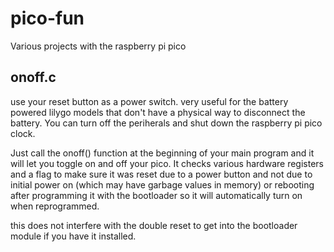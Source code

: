 # pico-fun
Various projects with the raspberry pi pico

## onoff.c

use your reset button as a power switch. very useful for the battery powered
lilygo models that don't have a physical way to disconnect the battery. You
can turn off the periherals and shut down the raspberry pi pico clock.

Just call the onoff() function at the beginning of your main program and it
will let you toggle on and off your pico. It checks various hardware
registers and a flag to make sure it was reset due to a power button and not
due to initial power on (which may have garbage values in memory) or
rebooting after programming it with the bootloader so it will automatically
turn on when reprogrammed.

this does not interfere with the double reset to get into the bootloader module
if you have it installed.

